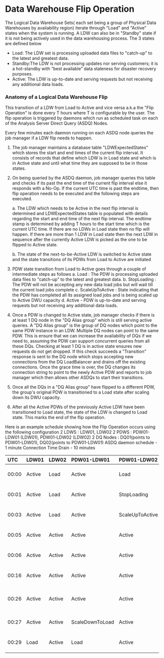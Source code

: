 # Data Warehouse Flip Operation 

The Logical Data Warehouse Sets( each set being a group of Physical Data Warehouses by availability region) iterate through "Load" and "Active" states when the system is running. A LDW can also be in "Standby" state if it is not being actively used in the data warehousing process. The 3 states are defined below
- Load: The LDW set is processing uploaded data files to "catch-up" to the latest and greatest data.
- Standby:The LDW is not processing updates nor serving customers; it is a hot-standby with “best available” data staleness for disaster recovery purposes.
- Active: The LDW is up-to-date and serving requests but not receiving any additional data loads.

### Anatomy of a Logical Data Warehouse Flip

This transition of a LDW from Load to Active and vice versa a.k.a the "Flip Operation" is done every T hours where T is configurable by the user.
The flip operation is triggered by daemons which run as scheduled task on each of the Analysis Server Direct Query (ASDQ) Nodes.


Every few minutes each daemon running on each ASDQ node queries the job manager if a LDW flip needs to happen.

1. The job manager maintains a database table "LDWExpectedStates" which stores the start and end times of the current flip interval. It consists of records that define which LDW is in Load state and which is in Active state and until what time they are supposed to be in those states.
2. On being queried by the ASDQ daemon, job manager queries this table and checks if its past the end time of the current flip interval else it responds with a No-Op. If the current UTC time is past the endtime, then flip operation needs to be executed and the following steps are executed.

    a. The LDW which needs to be Active in the next flip interval is determined and LDWExpectedStates table is populated with details regarding the start and end time of the next flip interval. The endtime stamp is determined by adding T hours to the start time which is the current UTC time. If there are no LDWs in Load state then no flip will happen. If there are more than 1 LDW in Load state then the next LDW in sequence after the currently Active LDW is picked as the one to be flipped to Active state.

    b. The state of the next-to-be-Active LDW is switched to Active state and the state transitions of its PDWs from Load to Active are initiated

3. PDW state transition from Load to Active goes through a couple of intermediate steps as follows
a. Load : The PDW is processing uploaded data files to "catch-up" to the latest and greatest data.
b. StopLoading : The PDW will not be accepting any new data load jobs but will wait till the current load jobs complete
c. ScaleUpToActive : State indicating that the PDW has completed all its assigned load jobs and is being scaled up to Active DWU capacity
d. Active - PDW is up-to-date and serving requests but not receiving any additional data loads.

4. Once a PDW is changed to Active state, job manager checks if there is at least 1 DQ node in the "DQ Alias group" which is still serving active queries. A "DQ Alias group" is the group of DQ nodes which point to the same PDW instance in an LDW. Multiple DQ nodes can point to the same PDW. This is ensure that we can increase the availability of DQs if we need to, assuming the PDW can support concurrent queries from all these DQs. Checking at least 1 DQ is in active state ensures new requests do not get dropped. If this check succeeds a "Transition" response is sent to the DQ node which stops accepting new connections from the DQ LoadBalancer and drains off the existing connections. Once the grace time is over, the DQ changes its connection string to point to the newly Active PDW and reports to job manager which then allows other ASDQs to start their transitions.

5. Once all the DQs in a "DQ Alias group" have flipped to a different PDW, the group's original PDW is transitioned to a Load state after scaling down its DWU capacity.
6. After all the Active PDWs of the previously Active LDW have been transitioned to Load state, the state of the LDW is changed to Load state. This marks the end of the flip operation.

Here is an example schedule showing how the Flip Operation occurs using the following configuration
2 LDWS : LDW01, LDW02
2 PDWS : PDW01-LDW01 (LDW01), PDW01-LDW02 (LDW02)
2 DQ Nodes : DQ01(points to PDW01-LDW01), DQ02(points to PDW01-LDW01)
ASDQ daemon schedule - 1 minute
Connection Time Drain - 10 minutes

| UTC | LDW01 | LDW02 | PDW01-LDW01 | PDW01-LDW02 | DQ01 | DQ02 |
|:----|:----|:----|:----|:----|:----|:----|
|00:00 | Active | Load | Active | Load | Normal : PDW01-LDW01 | Normal : PDW01-LDW01 |
|00:01 | Active | Load | Active | StopLoading | Normal : PDW01-LDW01 | Normal : PDW01-LDW01 |
|00:03 | Active | Load | Active | ScaleUpToActive | Normal : PDW01-LDW01 | Normal : PDW01-LDW01 |
|00:05 | Active | Active | Active | Active | Normal : PDW01-LDW01 | Normal : PDW01-LDW01 |
|00:06 | Active | Active | Active | Active | Transition : PDW01-LDW01 | Normal : PDW01-LDW01 |
|00:16 | Active | Active | Active | Active | ChangeCompleted : PDW01-LDW02 | Normal : PDW01-LDW01 |
|00:26 | Active | Active | Active | Active | ChangeCompleted : PDW01-LDW02 | Transition : PDW01-LDW01 |
|00:27 | Active | Active | ScaleDownToLoad | Active | Normal : PDW01-LDW02 | Normal : PDW02-LDW02 |
|00:29 | Load | Active | Load | Active | Normal : PDW01-LDW02 | Normal : PDW02-LDW02 |

